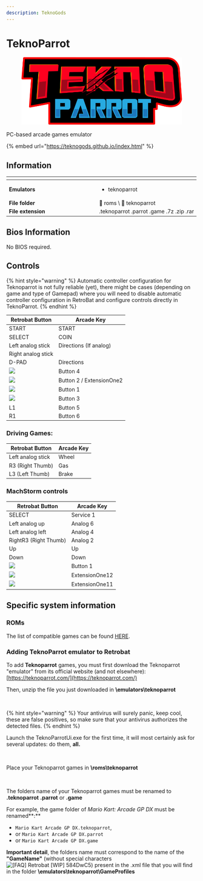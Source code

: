 ```yaml
---
description: TeknoGods
---
```


# TeknoParrot

<div align="left">

<figure><img src="https://raw.githubusercontent.com/fabricecaruso/es-theme-carbon/52ff37c9e265587d006945a2ba695b5a962b3a3d/art/logos/teknoparrot.svg" alt=""><figcaption></figcaption></figure>

</div>

PC-based arcade games emulator

{% embed url="https://teknogods.github.io/index.html" %}

## Information

<table data-header-hidden><thead><tr><th width="224"></th><th></th></tr></thead><tbody><tr><td><strong>Emulators</strong></td><td><ul><li>teknoparrot</li></ul></td></tr><tr><td><strong>File folder</strong></td><td><span data-gb-custom-inline data-tag="emoji" data-code="1f4c2">📂</span> roms \ <span data-gb-custom-inline data-tag="emoji" data-code="1f4c2">📂</span> teknoparrot</td></tr><tr><td><strong>File extension</strong></td><td>.teknoparrot .parrot .game .7z .zip .rar</td></tr></tbody></table>

## Bios Information

No BIOS required.

## Controls

{% hint style="warning" %}
Automatic controller configuration for Teknoparrot is not fully reliable (yet), there might be cases (depending on game and type of Gamepad) where you will need to disable automatic controller configuration in RetroBat and configure controls directly in TeknoParrot.
{% endhint %}

| Retrobat Button                                       | Arcade Key               |
| ----------------------------------------------------- | ------------------------ |
| START                                                 | START                    |
| SELECT                                                | COIN                     |
| Left analog stick                                     | Directions (If analog)   |
| Right analog stick                                    |                          |
| D-PAD                                                 | Directions               |
| ![](<../../../.gitbook/assets/image (2) (1) (1).png>) | Button 4                 |
| ![](<../../../.gitbook/assets/image (1) (2) (1).png>) | Button 2 / ExtensionOne2 |
| ![](<../../../.gitbook/assets/image (4) (1).png>)     | Button 1                 |
| ![](<../../../.gitbook/assets/image (3) (1) (2).png>) | Button 3                 |
| L1                                                    | Button 5                 |
| R1                                                    | Button 6                 |

### Driving Games:

| Retrobat Button   | Arcade Key |
| ----------------- | ---------- |
| Left analog stick | Wheel      |
| R3 (Right Thumb)  | Gas        |
| L3 (Left Thumb)   | Brake      |

### MachStorm controls

| Retrobat Button                                       | Arcade Key     |
| ----------------------------------------------------- | -------------- |
| SELECT                                                | Service 1      |
| Left analog up                                        | Analog 6       |
| Left analog left                                      | Analog 4       |
| RightR3 (Right Thumb)                                 | Analog 2       |
| Up                                                    | Up             |
| Down                                                  | Down           |
| ![](<../../../.gitbook/assets/image (4) (1).png>)     | Button 1       |
| ![](<../../../.gitbook/assets/image (1) (2) (1).png>) | ExtensionOne12 |
| ![](<../../../.gitbook/assets/image (3) (1) (2).png>) | ExtensionOne11 |

## Specific system information

### ROMs

The list of compatible games can be found [HERE](https://teknogods.github.io/compatibility.html).

### Adding TeknoParrot emulator to Retrobat

To add **Teknoparrot** games, you must first download the Teknoparrot "emulator" from its official website (and not elsewhere): [https://teknoparrot.com/](https://teknoparrot.com/)

Then, unzip the file you just downloaded in **\emulators\teknoparrot**

<div align="left">

<figure><img src="https://i.imgur.com/fAk6RTy.png" alt=""><figcaption></figcaption></figure>

</div>

{% hint style="warning" %}
Your antivirus will surely panic, keep cool, these are false positives, so make sure that your antivirus authorizes the detected files.
{% endhint %}

Launch the TeknoParrotUi.exe for the first time, it will most certainly ask for several updates: do them, **all.**

<div align="left">

<figure><img src="https://i.imgur.com/liUVclK.png" alt=""><figcaption></figcaption></figure>

</div>

Place your Teknoparrot games in **\roms\teknoparrot**

<div align="left">

<figure><img src="https://i.imgur.com/rjJ3XuI.png" alt=""><figcaption></figcaption></figure>

</div>

The folders name of your Teknoparrot games must be renamed to **.teknoparrot** **.parrot** or **.game**

For example, the game folder of _Mario Kart: Arcade GP DX_ must be renamed**:**&#x20;

* `Mario Kart Arcade GP DX.teknoparrot`,&#x20;
* or `Mario Kart Arcade GP DX.parrot`
* or `Mario Kart Arcade GP DX.game`

**Important detail**, the folders name must correspond to the name of the **"GameName"** (without special characters ![\[FAQ\] Retrobat \[WIP\] 584DwC5](https://i.imgur.com/584DwC5.png)) present in the .xml file that you will find in the folder **\emulators\teknoparrot\GameProfiles**

<div align="left">

<figure><img src="https://i.imgur.com/wKid67O.png" alt=""><figcaption></figcaption></figure>

</div>

